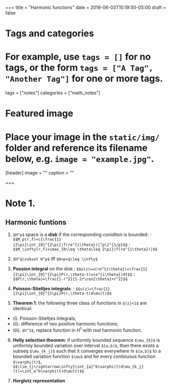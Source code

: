 +++
title = "Harmonic functions"
date = 2018-06-03T10:19:50-05:00
draft = false

# Tags and categories
# For example, use `tags = []` for no tags, or the form `tags = ["A Tag", "Another Tag"]` for one or more tags.
tags = ["notes"]
categories = ["math_notes"]

# Featured image
# Place your image in the `static/img/` folder and reference its filename below, e.g. `image = "example.jpg"`.
[header]
image = ""
caption = ""

+++

# Note 1.
## Harmonic funtions
1. `$H^p$` space is a **disk** if the corresponding coniditon is bounded:
	: `$$M_p(r,f)=\{\frac{1}{2\pi}\int_{0}^{2\pi}|f(re^{i\theta})|^p\}^{1/p}$$`
	: `$$M_\infty(r,f)=\max_{0\leq \theta\leq 2\pi}|f(re^{i\theta})|$$`

2. `$H^q\subset H^p$` iff `$0<p<q\leq \infty$`
3. **Possion integral** on the disk
	: `$$u(z)=u(re^{i\theta})=\frac{1}{2\pi}\int_{0}^{2\pi}P(r,\theta-t)u(e^{i\theta})dt$$`
	: `$$P(r,\theta)=\frac{1-r^2}{1-2r\cos{\theta}+r^2}$$`
4. **Poisson-Stieltjes integrals**:
	: `$$u(z)=\frac{1}{2\pi}\int_{0}^{2\pi}P(r,\theta-t)d\mu(t)$$`
5. **Theorem 1**: the following three class of functions in `$|z|<1$` are identical:
+ (i). Poisson-Stieltjes integrals;
+ (ii). difference of two positive harmonic functions;
+ (iii). `$h^1$`, replace function in $H^1$ with real harmonic function.
6. **Helly selection theorem**: if uniformly bounded sequence `$\mu_{k}$` is uniformly bounded variation over interval `$[a,b]$`, then there exists a subseq `$\mu_{k_j}$` such that it converges everywhere in `$[a,b]$` to a bounded variation function `$\mu$` and for every continuous function `$\varphi(t)$`,
`$$\lim_{j\rightarrow\infty}\int_{a}^b\varphi(t)d\mu_{k_j}(t)=\int_a^b\varphi(t)d\mu(t)$$`

7. **Herglotz representation**
